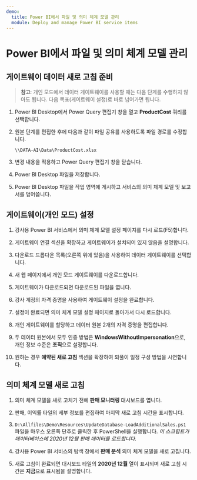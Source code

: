 ```yaml
---
demo:
  title: Power BI에서 파일 및 의미 체계 모델 관리
  module: Deploy and manage Power BI service items
---
```

# Power BI에서 파일 및 의미 체계 모델 관리

## 게이트웨이 데이터 새로 고침 준비

> **참고**: 개인 모드에서 데이터 게이트웨이를 사용할 때는 다음 단계를 수행하지 않아도 됩니다. 다음 목표(게이트웨이 설정)로 바로 넘어가면 됩니다.

1. Power BI Desktop에서 Power Query 편집기 창을 열고 **ProductCost** 쿼리를 선택합니다.

1. 원본 단계를 편집한 후에 다음과 같이 파일 공유를 사용하도록 파일 경로를 수정합니다.

    `\\DATA-AI\Data\ProductCost.xlsx`

1. 변경 내용을 적용하고 Power Query 편집기 창을 닫습니다.

1. Power BI Desktop 파일을 저장합니다.

1. Power BI Desktop 파일을 작업 영역에 게시하고 서비스의 의미 체계 모델 및 보고서를 덮어씁니다.

## 게이트웨이(개인 모드) 설정

1. 강사용 Power BI 서비스에서 의미 체계 모델 설정 페이지를 다시 로드(F5)합니다.

1. 게이트웨이 연결 섹션을 확장하고 게이트웨이가 설치되어 있지 않음을 설명합니다.

1. 다운로드 드롭다운 목록(오른쪽 위에 있음)을 사용하여 데이터 게이트웨이를 선택합니다.

1. 새 웹 페이지에서 개인 모드 게이트웨이를 다운로드합니다.

1. 게이트웨이가 다운로드되면 다운로드된 파일을 엽니다.

1. 강사 계정의 자격 증명을 사용하여 게이트웨이 설정을 완료합니다.

1. 설정이 완료되면 의미 체계 모델 설정 페이지로 돌아가서 다시 로드합니다.

1. 개인 게이트웨이를 할당하고 데이터 원본 2개의 자격 증명을 편집합니다.

1. 두 데이터 원본에서 모두 인증 방법은 **WindowsWithoutImpersonation**으로, 개인 정보 수준은 **조직**으로 설정합니다.

1. 원하는 경우 **예약된 새로 고침** 섹션을 확장하여 되풀이 일정 구성 방법을 시연합니다.

## 의미 체계 모델 새로 고침

1. 의미 체계 모델을 새로 고치기 전에 **판매 모니터링** 대시보드를 엽니다.

1. 판매, 이익률 타일의 세부 정보를 편집하여 마지막 새로 고침 시간을 표시합니다.

1. `D:\Allfiles\Demo\Resources\UpdateDatabase-LoadAdditionalSales.ps1` 파일을 마우스 오른쪽 단추로 클릭한 후 PowerShell을 실행합니다. *이 스크립트가 데이터베이스에 2020년 12월 판매 데이터를 로드합니다.*

1. 강사용 Power BI 서비스의 탐색 창에서 **판매 분석** 의미 체계 모델을 새로 고칩니다.

1. 새로 고침이 완료되면 대시보드 타일의 **2020년 12월** 열이 표시되며 새로 고침 시간은 **지금**으로 표시됨을 설명합니다.
